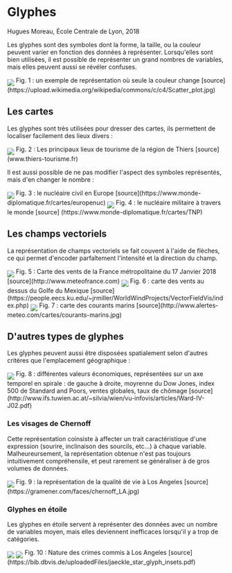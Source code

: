# Glyphes

Hugues Moreau, École Centrale de Lyon, 2018


Les glyphes sont des symboles dont la forme, la taille, ou la couleur peuvent varier en fonction des données à représenter. Lorsqu'elles sont bien utilisées, il est possible de représenter un grand nombres de variables, mais elles peuvent aussi se révéler confuses.


<img src="https://github.com/Hugues-Moreau/Glyphes/blob/master/plot_color.jpg" align="middle"> 
Fig. 1 : un  exemple de représentation où seule la couleur change
[source](https://upload.wikimedia.org/wikipedia/commons/c/c4/Scatter_plot.jpg)




## Les cartes 

Les glyphes sont très utilisées pour dresser des cartes, ils permettent de localiser facilement des lieux divers :

<img src="https://github.com/Hugues-Moreau/Glyphes/blob/master/tourisme.JPG" align="middle"> 
Fig. 2 : Les principaux lieux de tourisme de la région de Thiers
[source](www.thiers-tourisme.fr)




Il est aussi possible de ne pas modifier l'aspect des symboles représentés, mais d'en changer le nombre : 

<img src="https://github.com/Hugues-Moreau/Glyphes/blob/master/nucleaire_civil.jpg" align="middle"> 
Fig. 3 : le nucléaire civil en Europe 
[source](https://www.monde-diplomatique.fr/cartes/europenuc)





<img src="https://github.com/Hugues-Moreau/Glyphes/blob/master/nucleaire.png" align="middle"> 
Fig. 4 : le nucléaire militaire à travers le monde
[source] (https://www.monde-diplomatique.fr/cartes/TNP)





## Les champs vectoriels

La représentation de champs vectoriels se fait couvent à l'aide de flèches, ce qui permet d'encoder parfaîtement l'intensité et la direction du champ.


<img src="https://github.com/Hugues-Moreau/Glyphes/blob/master/vents.png" align="middle"> 
Fig. 5 : Carte des vents de la France métropolitaine du 17 Janvier 2018 [source](http://www.meteofrance.com)




<img src="https://github.com/Hugues-Moreau/Glyphes/blob/master/Wind_Gulf_Mexico.jpg" align="middle"> 
Fig. 6 : carte des vents au dessus du Golfe du Mexique
[source](https://people.eecs.ku.edu/~jrmiller/WorldWindProjects/VectorFieldVis/index.php)




<img src="https://github.com/Hugues-Moreau/Glyphes/blob/master/courants-marins.jpg" align="middle"> 
Fig. 7 : carte des courants marins
[source](http://www.alertes-meteo.com/cartes/courants-marins.jpg)


## D'autres types de glyphes 

Les glyphes peuvent aussi être disposées spatialement selon d'autres critères que l'emplacement géographique :

<img src="https://github.com/Hugues-Moreau/Glyphes/blob/master/economy.png" align="middle"> 
Fig. 8 : différentes valeurs économiques, représentées sur un axe temporel en spirale : de gauche à droite, moyrenne du Dow Jones, index 500 de Standard and Poors, ventes globales, taux de chômage
[source](http://www.ifs.tuwien.ac.at/~silvia/wien/vu-infovis/articles/Ward-IV-J02.pdf)






### Les visages de Chernoff 

Cette représentation coinsiste à affecter un trait caractéristique d'une expression (sourire, inclinaison des sourcils, etc...) à chaque variable. Malheureursement, la représentation obtenue n'est pas toujours intuitivement compréhensile, et peut rarement se généraliser à de gros volumes de données.


<img src="https://github.com/Hugues-Moreau/Glyphes/blob/master/chernoff_LA.jpg" align="middle"> 
Fig. 9 : la représentation de la qualité de vie à Los Angeles
[source](https://gramener.com/faces/chernoff_LA.jpg)








### Glyphes en étoile

Les glyphes en étoile servent à représenter des données avec un nombre de variables moyen, mais elles deviennent inefficaces lorsqu'il y a trop de catégories.


<img src="https://github.com/Hugues-Moreau/Glyphes/blob/master/crime_legend.png" align="middle"> 
<img src="https://github.com/Hugues-Moreau/Glyphes/blob/master/crime_map.png" align="middle"> 
Fig. 10 : Nature des crimes commis à Los Angeles
[source](https://bib.dbvis.de/uploadedFiles/jaeckle_star_glyph_insets.pdf)







